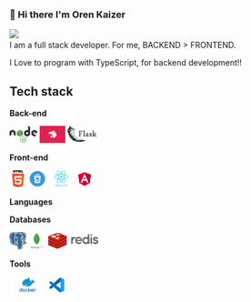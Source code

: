 ### 👋 Hi there I'm Oren Kaizer

<a href="https://www.linkedin.com/in/oren-fullstack/"><img src="https://img.shields.io/badge/LinkedIn-0077B5?style=for-the-badge&logo=linkedin&logoColor=white" /></a>  
I am a full stack developer. For me, BACKEND > FRONTEND.

I Love to program with TypeScript, for backend development!!

## Tech stack

**Back-end**

<code><img height="30" src="https://raw.githubusercontent.com/orenKingK/orenKingK/master/images/nodejs.png"></code>
<code><img height="30" src="https://raw.githubusercontent.com/orenKingK/orenKingK/master/images/nest.png"></code>
<code><img height="30" src="https://raw.githubusercontent.com/orenKingK/orenKingK/master/images/flask.png"></code>

**Front-end**

<code><img height="30" src="https://raw.githubusercontent.com/orenKingK/orenKingK/master/images/html.png"></code>
<code><img height="30" src="https://raw.githubusercontent.com/orenKingK/orenKingK/master/images/css.png"></code>
<code><img height="30" src="https://raw.githubusercontent.com/orenKingK/orenKingK/master/images/reactjs.png"></code>
<code><img height="30" src="https://raw.githubusercontent.com/orenKingK/orenKingK/master/images/angular.png"></code>

**Languages**

**Databases**

<code><img height="30" src="https://raw.githubusercontent.com/orenKingK/orenKingK/master/images/postgresql.png"></code>
<code><img height="30" src="https://raw.githubusercontent.com/orenKingK/orenKingK/master/images/mongodb.png"></code>
<code><img height="30" src="https://raw.githubusercontent.com/orenKingK/orenKingK/master/images/redis.png"></code>

**Tools**

<code><img height="30" src="https://raw.githubusercontent.com/orenKingK/orenKingK/master/images/docker.png"></code>
<code><img height="30" src="https://raw.githubusercontent.com/orenKingK/orenKingK/master/images/vscode.png"></code>
